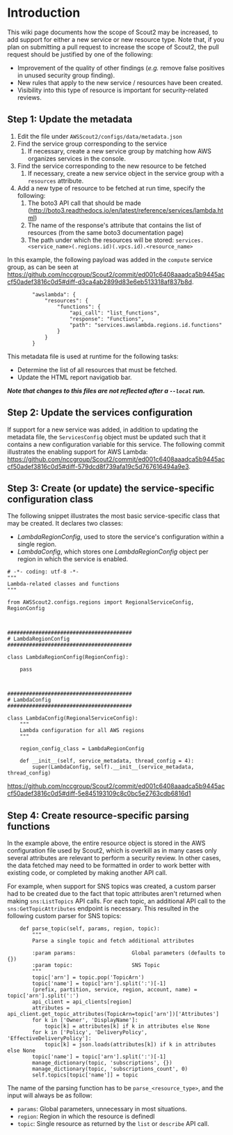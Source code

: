 # Introduction

This wiki page documents how the scope of Scout2 may be increased, to add support for either a new service or new resource type. Note that, if you plan on submitting a pull request to increase the scope of Scout2, the pull request should be justified by one of the following:

* Improvement of the quality of other findings (_e.g._ remove false positives in unused security group finding).
* New rules that apply to the new service / resources have been created.
* Visibility into this type of resource is important for security-related reviews.

## Step 1: Update the metadata

1. Edit the file under `AWSScout2/configs/data/metadata.json`
1. Find the service group corresponding to the service
   1. If necessary, create a new service group by matching how AWS organizes services in the console.
1. Find the service corresponding to the new resource to be fetched
   1. If necessary, create a new service object in the service group with a `resources` attribute.
1. Add a new type of resource to be fetched at run time, specify the following:
   1. The boto3 API call that should be made (http://boto3.readthedocs.io/en/latest/reference/services/lambda.html)
   1. The name of the response's attribute that contains the list of resources (from the same boto3 documentation page)
   1. The path under which the resources will be stored: ```services.<service_name>(.regions.id)(.vpcs.id).<resource_name>```

In this example, the following payload was added in the ```compute``` service group, as can be seen at https://github.com/nccgroup/Scout2/commit/ed001c6408aaadca5b9445accf50adef3816c0d5#diff-d3ca4ab2899d83e6eb513318af837b8d.
```
        "awslambda": {
            "resources": {
                "functions": {
                    "api_call": "list_functions",
                    "response": "Functions",
                    "path": "services.awslambda.regions.id.functions"
                }
            }
        }
```

This metadata file is used at runtime for the following tasks:
* Determine the list of all resources that must be fetched.
* Update the HTML report navigatiob bar.

***Note that changes to this files are not reflected after a ```--local``` run.***

## Step 2: Update the services configuration

If support for a new service was added, in addition to updating the metadata file, the ```ServicesConfig``` object must be updated such that it contains a new configuration variable for this service. The following commit illustrates the enabling support for AWS Lambda: https://github.com/nccgroup/Scout2/commit/ed001c6408aaadca5b9445accf50adef3816c0d5#diff-579dcd8f739afa19c5d767616494a9e3.

## Step 3: Create (or update) the service-specific configuration class

The following snippet illustrates the most basic service-specific class that may be created. It declares two classes:

* *LambdaRegionConfig*, used to store the service's configuration within a single region.
* *LambdaConfig*, which stores one *LambdaRegionConfig* object per region in which the service is enabled.

```
# -*- coding: utf-8 -*-
"""
Lambda-related classes and functions
"""

from AWSScout2.configs.regions import RegionalServiceConfig, RegionConfig



########################################
# LambdaRegionConfig
########################################

class LambdaRegionConfig(RegionConfig):

    pass



########################################
# LambdaConfig
########################################

class LambdaConfig(RegionalServiceConfig):
    """
    Lambda configuration for all AWS regions
    """

    region_config_class = LambdaRegionConfig

    def __init__(self, service_metadata, thread_config = 4):
        super(LambdaConfig, self).__init__(service_metadata, thread_config)
```

https://github.com/nccgroup/Scout2/commit/ed001c6408aaadca5b9445accf50adef3816c0d5#diff-5e845193109c8c0bc5e2763cdb6816d1

## Step 4: Create resource-specific parsing functions

In the example above, the entire resource object is stored in the AWS configuration file used by Scout2, which is overkill as in many cases only several attributes are relevant to perform a security review. In other cases, the data fetched may need to be formatted in order to work better with existing code, or completed by making another API call.

For example, when support for SNS topics was created, a custom parser had to be created due to the fact that topic attributes aren't returned when making `sns:ListTopics` API calls. For each topic, an additional API call to the `sns:GetTopicAttributes` endpoint is necessary. This resulted in the following custom parser for SNS topics:

```
    def parse_topic(self, params, region, topic):
        """
        Parse a single topic and fetch additional attributes

        :param params:                  Global parameters (defaults to {})
        :param topic:                   SNS Topic
        """
        topic['arn'] = topic.pop('TopicArn')
        topic['name'] = topic['arn'].split(':')[-1]
        (prefix, partition, service, region, account, name) = topic['arn'].split(':')
        api_client = api_clients[region]
        attributes = api_client.get_topic_attributes(TopicArn=topic['arn'])['Attributes']
        for k in ['Owner', 'DisplayName']:
            topic[k] = attributes[k] if k in attributes else None
        for k in ['Policy', 'DeliveryPolicy', 'EffectiveDeliveryPolicy']:
            topic[k] = json.loads(attributes[k]) if k in attributes else None
        topic['name'] = topic['arn'].split(':')[-1]
        manage_dictionary(topic, 'subscriptions', {})
        manage_dictionary(topic, 'subscriptions_count', 0)
        self.topics[topic['name']] = topic
```

The name of the parsing function has to be `parse_<resource_type>`, and the input will always be as follow:
* `params`: Global parameters, unnecessary in most situations.
* `region`: Region in which the resource is definedl
* `topic`: Single resource as returned by the `list` or `describe` API call.

